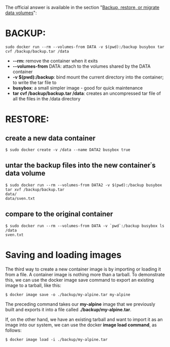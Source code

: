The official answer is available in the section "[Backup, restore, or migrate data volumes](https://docs.docker.com/storage/volumes/#backup-restore-or-migrate-data-volumes)":

# BACKUP:

```
sudo docker run --rm --volumes-from DATA -v $(pwd):/backup busybox tar cvf /backup/backup.tar /data

```

- **--rm:** remove the container when it exits
- **--volumes-from** DATA: attach to the volumes shared by the DATA container
- **-v $(pwd):/backup**: bind mount the current directory into the container; to write the tar file to
- **busybox**: a small simpler image - good for quick maintenance
- **tar cvf /backup/backup.tar /data**: creates an uncompressed tar file of all the files in the /data directory

# RESTORE:

## create a new data container

```
$ sudo docker create -v /data --name DATA2 busybox true
```

## untar the backup files into the new container᾿s data volume

```
$ sudo docker run --rm --volumes-from DATA2 -v $(pwd):/backup busybox tar xvf /backup/backup.tar
data/
data/sven.txt
```

## compare to the original container

```
$ sudo docker run --rm --volumes-from DATA -v `pwd`:/backup busybox ls /data
sven.txt
```


# Saving and loading images
The third way to create a new container image is by importing or loading it from a file. A container image is nothing more than a tarball. To demonstrate this, we can use the docker image save  command to export an existing image to a tarball, like this:

```
$ docker image save -o ./backup/my-alpine.tar my-alpine
```
The preceding command takes our **my-alpine** image that we previously built and exports it into a file called  **./backup/my-alpine.tar**.

If, on the other hand, we have an existing tarball and want to import it as an image into our system, we can use the docker **image load command**, as follows:

```
$ docker image load -i ./backup/my-alpine.tar
```
